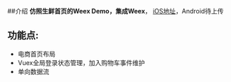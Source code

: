 ##介绍
**仿照生鲜首页的Weex Demo，集成Weex**， [iOS地址](https://github.com/mingabc/weex_home_ios_example)，Android待上传

## 功能点:
* 电商首页布局
* Vuex全局登录状态管理，加入购物车事件维护
* 单向数据流
